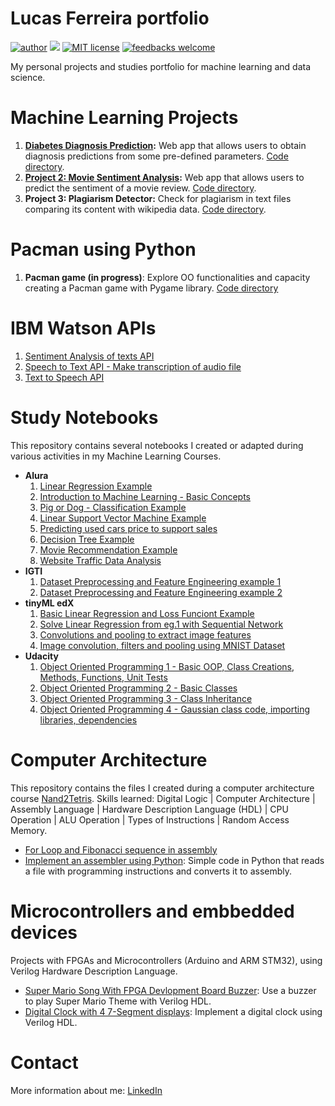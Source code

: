 # Lucas Ferreira portfolio

[![author](https://img.shields.io/badge/author-lucasferreira-blue)](https://www.linkedin.com/in/lucas-ferreira-da-silva/) [![](https://img.shields.io/badge/python-3.5%2B-blue)](https://www.python.org/downloads/) [![MIT license](https://img.shields.io/badge/license-MIT-blue)](https://github.com/git/git-scm.com/blob/master/MIT-LICENSE.txt) [![feedbacks welcome](https://img.shields.io/badge/feedbacks-welcome-brightgreen)](https://github.com/ferris77)

My personal projects and studies portfolio for machine learning and data science.

# Machine Learning Projects
1. **[Diabetes Diagnosis Prediction](http://ferris77.pythonanywhere.com/):** Web app that allows users to obtain diagnosis predictions from some pre-defined parameters. [Code directory](https://github.com/ferris77/diabetes-ml-web-app).
2. **[Project 2: Movie Sentiment Analysis](https://my-sentiment-analysis-web-app.herokuapp.com/):** Web app that allows users to predict the sentiment of a movie review. [Code directory](https://github.com/ferris77/sentiment-analysis-ml-web-app).
3. **Project 3: Plagiarism Detector:** Check for plagiarism in text files comparing its content with wikipedia data. [Code directory](https://github.com/ferris77/plagiarism-detector).

# Pacman using Python
  1. **Pacman game (in progress)**: Explore OO functionalities and capacity creating a Pacman game with Pygame library. [Code directory](https://github.com/ferris77/pacman)

# IBM Watson APIs
  1. [Sentiment Analysis of texts API](https://github.com/ferris77/ibm-watson/blob/main/sentiment_analysis_ibm_toneanalyser.ipynb)
  2. [Speech to Text API - Make transcription of audio file](https://github.com/ferris77/ibm-watson/blob/main/audio_transcription_ibm_speechtotext.ipynb)
  3. [Text to Speech API](https://github.com/ferris77/ibm-watson/blob/main/language_translation_ibm_watson.ipynb)

# Study Notebooks
This repository contains several notebooks I created or adapted during various activities in my Machine Learning Courses.
* **Alura**
  1.  [Linear Regression Example](https://github.com/ferris77/my_notebooks/blob/main/python_alura/01-linear_regression_loss_function.ipynb)
  2.  [Introduction to Machine Learning - Basic Concepts](https://github.com/ferris77/my_notebooks/blob/main/python_alura/02-introducao_machine_learning.ipynb)
  3.  [Pig or Dog - Classification Example](https://github.com/ferris77/my_notebooks/blob/main/python_alura/03-porco_ou_cachorro.ipynb)
  4.  [Linear Support Vector Machine Example](https://github.com/ferris77/my_notebooks/blob/main/python_alura/04-linear_SVC_example.ipynb)
  5.  [Predicting used cars price to support sales](https://github.com/ferris77/my_notebooks/blob/main/python_alura/05-predict_cars_sold.ipynb)
  6.  [Decision Tree Example](https://github.com/ferris77/my_notebooks/blob/main/python_alura/06-decision_trees.ipynb)
  7.  [Movie Recommendation Example](https://github.com/ferris77/my_notebooks/blob/main/python_alura/07-movie_recommendation.ipynb)
  8.  [Website Traffic Data Analysis](https://github.com/ferris77/my_notebooks/blob/main/python_alura/08-website_navigation_predictions.ipynb) 
* **IGTI**
  1.  [Dataset Preprocessing and Feature Engineering example 1](https://github.com/ferris77/my_notebooks/blob/main/python_igti/01_trabalho_pratico_modulo1.ipynb)
  2.  [Dataset Preprocessing and Feature Engineering example 2](https://github.com/ferris77/my_notebooks/blob/main/python_igti/02-overfiting.ipynb)
* **tinyML edX**
  1.  [Basic Linear Regression and Loss Funciont Example](https://github.com/ferris77/my_notebooks/blob/main/python_tinyML/01-linear_regression_loss_function.ipynb)
  2.  [Solve Linear Regression from eg.1 with Sequential Network](https://github.com/ferris77/my_notebooks/blob/main/python_tinyML/02-first_assigment.ipynb)
  3.  [Convolutions and pooling to extract image features](https://github.com/ferris77/my_notebooks/blob/main/python_tinyML/03-convolutions_and_filters.ipynb)
  4.  [Image convolution, filters and pooling using MNIST Dataset](https://github.com/ferris77/my_notebooks/blob/main/python_tinyML/04-convolutions.ipynb)  
* **Udacity**
  1.  [Object Oriented Programming 1 - Basic OOP, Class Creations, Methods, Functions, Unit Tests](https://github.com/ferris77/my_notebooks/blob/main/python_udacity/01_object_oriented_programming_syntax_pants.ipynb)
  2.  [Object Oriented Programming 2 - Basic Classes](https://github.com/ferris77/my_notebooks/blob/main/python_udacity/02_object_oriented_programming_syntax_salesperson.ipynb)
  3.  [Object Oriented Programming 3 - Class Inheritance](https://github.com/ferris77/my_notebooks/blob/main/python_udacity/03_class_inheritance.ipynb)
  4.  [Object Oriented Programming 4 - Gaussian class code, importing libraries, dependencies](https://github.com/ferris77/my_notebooks/blob/main/python_udacity/04_gaussian_code_exercise.ipynb)

# Computer Architecture
This repository contains the files I created during a computer architecture course [Nand2Tetris](https://www.coursera.org/learn/build-a-computer). Skills learned: Digital Logic | Computer Architecture | Assembly Language | Hardware Description Language (HDL) | CPU Operation | ALU Operation | Types of Instructions | Random Access Memory.
* [For Loop and Fibonacci sequence in assembly](https://github.com/ferris77/nand2tetris/tree/main/assembly_for_loop)
* [Implement an assembler using Python](https://github.com/ferris77/nand2tetris/tree/main/python): Simple code in Python that reads a file with programming instructions and converts it to assembly.

# Microcontrollers and embbedded devices
Projects with FPGAs and Microcontrollers (Arduino and ARM STM32), using Verilog Hardware Description Language.
* [Super Mario Song With FPGA Devlopment Board Buzzer](https://github.com/ferris77/embedded-devices/tree/main/FPGA_buzzer): Use a buzzer to play Super Mario Theme with Verilog HDL.
* [Digital Clock with 4 7-Segment displays](https://github.com/ferris77/embedded-devices/tree/main/FPGA_digitalclock): Implement a digital clock using Verilog HDL.

# Contact
More information about me: [LinkedIn](https://www.linkedin.com/in/lucas-ferreira-da-silva/)
